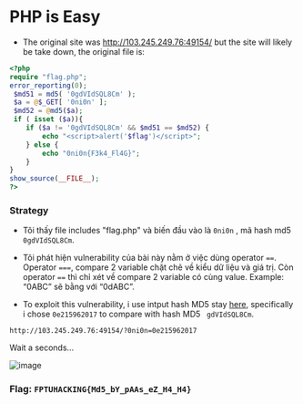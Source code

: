 # PHP is Easy

- The original site was http://103.245.249.76:49154/ but the site will likely be take down, the original file is: 

```php
<?php
require "flag.php";
error_reporting(0);
 $md51 = md5( '0gdVIdSQL8Cm' ); 
 $a = @$_GET[ '0ni0n' ]; 
 $md52 = @md5($a); 
 if ( isset ($a)){ 
    if ($a != '0gdVIdSQL8Cm' && $md51 == $md52) { 
        echo "<script>alert('$flag')</script>"; 
    } else { 
        echo "0ni0n{F3k4_Fl4G}"; 
    } 
} 
show_source(__FILE__);
?>
```

### Strategy

- Tôi thấy file includes "flag.php" và biến đầu vào là `0ni0n` , mã hash md5 `0gdVIdSQL8Cm`. 
- Tôi phát hiện vulnerability của bài này nằm ở việc dùng operator `==`. Operator `===`, compare 2 variable chặt chẽ về kiểu dữ liệu và giá trị. Còn operator `==` thì chỉ xét về compare 2 variable có cùng value.
Example: “0ABC” sẽ bằng với “0dABC”.

- To exploit this vulnerability, i use intput hash MD5 stay [here](https://github.com/swisskyrepo/PayloadsAllTheThings/blob/master/Type%20Juggling/README.md?fbclid=IwAR1I7iyNDj6xRrOTmHtIg67Q2ksMtGqJ3-SYsbdQm6dnJZaQajWfeiK7llY),
specifically i chose `0e215962017` to compare with hash MD5 ` gdVIdSQL8Cm`.

`http://103.245.249.76:49154/?0ni0n=0e215962017`

Wait a seconds...

![image](https://user-images.githubusercontent.com/93731698/175896148-3505ff75-f42a-4382-9240-04f2f7a68c2a.png)

### Flag: `FPTUHACKING{Md5_bY_pAAs_eZ_H4_H4}`
